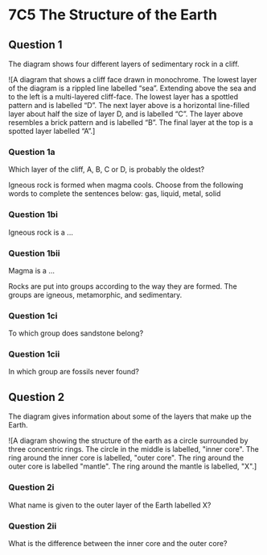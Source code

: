 # 7C5 The Structure of the Earth

## Question 1

The diagram shows four different layers of sedimentary rock in a cliff.

![A diagram that shows a cliff face drawn in monochrome. The lowest layer of the diagram is a rippled line labelled “sea”. Extending above the sea and to the left is a multi-layered cliff-face. The lowest layer has a spottled pattern and is labelled “D”. The next layer above is a horizontal line-filled layer about half the size of layer D, and is labelled “C”. The layer above resembles a brick pattern and is labelled “B”. The final layer at the top is a spotted layer labelled “A”.]

### Question 1a
Which layer of the cliff, A, B, C or D, is probably the oldest?

Igneous rock is formed when magma cools. Choose from the following words to complete the sentences below: gas, liquid, metal, solid

### Question 1bi
Igneous rock is a ...

### Question 1bii
Magma is a ...

Rocks are put into groups according to the way they are formed. The groups are igneous, metamorphic, and sedimentary.

### Question 1ci
To which group does sandstone belong?

### Question 1cii
In which group are fossils never found?

## Question 2

The diagram gives information about some of the layers that make up the Earth.

![A diagram showing the structure of the earth as a circle surrounded by three concentric rings. The circle in the middle is labelled, "inner core". The ring around the inner core is labelled, "outer core". The ring around the outer core is labelled "mantle". The ring around the mantle is labelled, "X".]

### Question 2i
What name is given to the outer layer of the Earth labelled X?

### Question 2ii
What is the difference between the inner core and the outer core?
